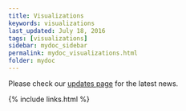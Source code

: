 ```yaml
---
title: Visualizations
keywords: visualizations
last_updated: July 18, 2016
tags: [visualizations]
sidebar: mydoc_sidebar
permalink: mydoc_visualizations.html
folder: mydoc
---
```


Please check our [updates page](updates_index.html) for the latest news.

{% include links.html %}
